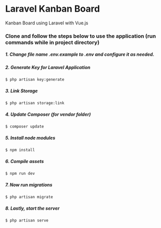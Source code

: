 # Laravel Kanban Board

Kanban Board using Laravel with Vue.js

### Clone and follow the steps below to use the application (run commands while in project directory)

##### 1. Change file name .env.example to .env and configure it as needed.

##### 2. Generate Key for Laravel Application

```
$ php artisan key:generate
```

##### 3. Link Storage

```
$ php artisan storage:link
```

##### 4. Update Composer (for vendor folder)

```
$ composer update
```

##### 5. Install node modules

```
$ npm install
```

##### 6. Compile assets

```
$ npm run dev
```

##### 7. Now run migrations

```
$ php artisan migrate
```

##### 8. Lastly, start the server

```
$ php artisan serve
```
